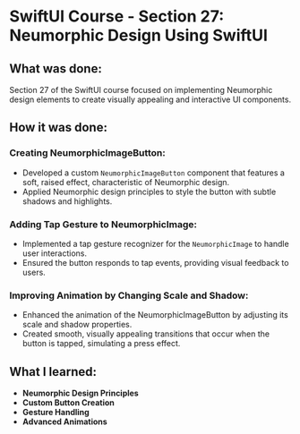 # SwiftUI Course - Section 27: Neumorphic Design Using SwiftUI

## What was done:
Section 27 of the SwiftUI course focused on implementing Neumorphic design elements to create visually appealing and interactive UI components.

## How it was done:
### Creating NeumorphicImageButton:
- Developed a custom `NeumorphicImageButton` component that features a soft, raised effect, characteristic of Neumorphic design.
- Applied Neumorphic design principles to style the button with subtle shadows and highlights.

### Adding Tap Gesture to NeumorphicImage:
- Implemented a tap gesture recognizer for the `NeumorphicImage` to handle user interactions.
- Ensured the button responds to tap events, providing visual feedback to users.

### Improving Animation by Changing Scale and Shadow:
- Enhanced the animation of the NeumorphicImageButton by adjusting its scale and shadow properties.
- Created smooth, visually appealing transitions that occur when the button is tapped, simulating a press effect.

## What I learned:
- **Neumorphic Design Principles**
- **Custom Button Creation**
- **Gesture Handling**
- **Advanced Animations**
